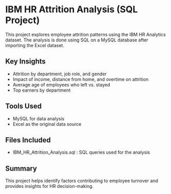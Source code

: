 # IBM HR Attrition Analysis (SQL Project)

This project explores employee attrition patterns using the IBM HR Analytics dataset. The analysis is done using SQL on a MySQL database after importing the Excel dataset.

##  Key Insights
- Attrition by department, job role, and gender
- Impact of income, distance from home, and overtime on attrition
- Average age of employees who left vs. stayed
- Top earners by department

##  Tools Used
- MySQL for data analysis
- Excel as the original data source

## Files Included
- IBM_HR_Attrition_Analysis.sql : SQL queries used for the analysis
 

##  Summary
This project helps identify factors contributing to employee turnover and provides insights for HR decision-making.


